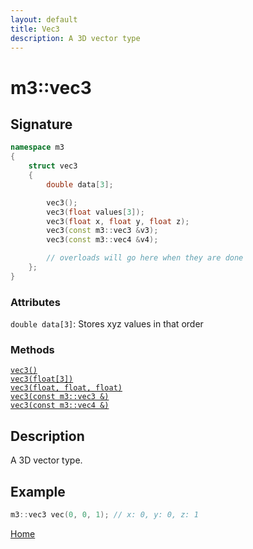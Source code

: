 ```yaml
---
layout: default
title: Vec3
description: A 3D vector type
---
```


# m3::vec3

## Signature

```c++
namespace m3
{
    struct vec3
    {
        double data[3];

        vec3();
        vec3(float values[3]);
        vec3(float x, float y, float z);
        vec3(const m3::vec3 &v3);
        vec3(const m3::vec4 &v4);

        // overloads will go here when they are done
    };
}
```

### Attributes

`double data[3]`: Stores xyz values in that order

### Methods

[`vec3()`](./m3-vec3.md)  
[`vec3(float[3])`](./m3-vec3.md)  
[`vec3(float, float, float)`](./m3-vec3.md)  
[`vec3(const m3::vec3 &)`](./m3-vec3.md)  
[`vec3(const m3::vec4 &)`](./m3-vec3.md)

## Description

A 3D vector type.

## Example

```c++
m3::vec3 vec(0, 0, 1); // x: 0, y: 0, z: 1
```

[Home](https://developergy.github.io/math3d/)